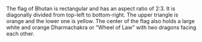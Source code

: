 The flag of Bhutan is rectangular and has an aspect ratio of 2:3. It is diagonally divided from top-left to bottom-right. The upper triangle is orange and the lower one is yellow. The center of the flag also holds a large white and orange Dharmachakra or "Wheel of Law" with two dragons facing each other.